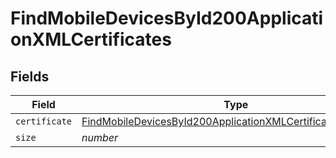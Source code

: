 # FindMobileDevicesById200ApplicationXMLCertificates


## Fields

| Field                                                                                                                                                     | Type                                                                                                                                                      | Required                                                                                                                                                  | Description                                                                                                                                               | Example                                                                                                                                                   |
| --------------------------------------------------------------------------------------------------------------------------------------------------------- | --------------------------------------------------------------------------------------------------------------------------------------------------------- | --------------------------------------------------------------------------------------------------------------------------------------------------------- | --------------------------------------------------------------------------------------------------------------------------------------------------------- | --------------------------------------------------------------------------------------------------------------------------------------------------------- |
| `certificate`                                                                                                                                             | [FindMobileDevicesById200ApplicationXMLCertificatesCertificate](../../models/operations/findmobiledevicesbyid200applicationxmlcertificatescertificate.md) | :heavy_minus_sign:                                                                                                                                        | N/A                                                                                                                                                       |                                                                                                                                                           |
| `size`                                                                                                                                                    | *number*                                                                                                                                                  | :heavy_minus_sign:                                                                                                                                        | N/A                                                                                                                                                       | 1                                                                                                                                                         |